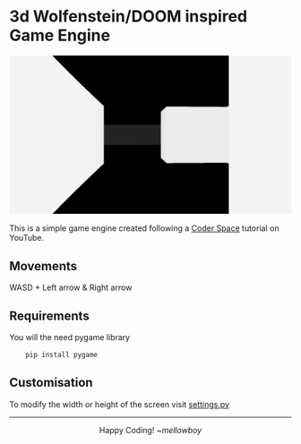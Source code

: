 # 3d Wolfenstein/DOOM inspired Game Engine

<img width="100%" height="5%" src="./image/Screenshot (36).png">

This is a simple game engine created following a [Coder Space](https://youtu.be/ECqUrT7IdqQ?si=mng1FxLkXGNwiA7O) tutorial on YouTube.

## Movements

WASD + Left arrow & Right arrow

## Requirements

You will the need pygame library

```bash
    pip install pygame
```

## Customisation

To modify the width or height of the screen visit [settings.py](./settings.py)

---

<p align="center">Happy Coding! ~<i>mellowboy</i></p>
